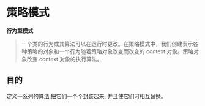 # 策略模式

**行为型模式**

> 一个类的行为或其算法可以在运行时更改。在策略模式中，我们创建表示各种策略的对象和一个行为随着策略对象改变而改变的 context 对象。策略对象改变 context 对象的执行算法。

## 目的
定义一系列的算法,把它们一个个封装起来, 并且使它们可相互替换。